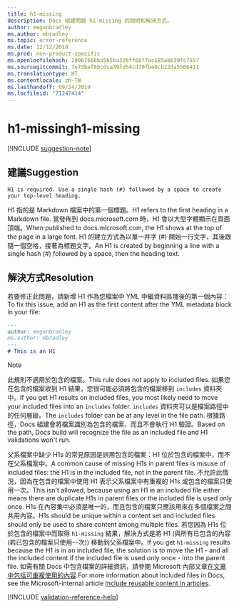 ```yaml
---
title: h1-missing
description: Docs 組建問題 h1-missing 的說明和解決方式。
author: meganbradley
ms.author: mbradley
ms.topic: error-reference
ms.date: 12/12/2018
ms.prod: non-product-specific
ms.openlocfilehash: 2d0b766bba5b5ba32bff68f7ac185ab639fc7557
ms.sourcegitcommit: 7e73bef8bcdca39fd54cd79fbe8cb22da5566411
ms.translationtype: HT
ms.contentlocale: zh-TW
ms.lasthandoff: 09/24/2019
ms.locfileid: "71247414"
---
```

# <a name="h1-missing"></a><span data-ttu-id="4e642-103">h1-missing</span><span class="sxs-lookup"><span data-stu-id="4e642-103">h1-missing</span></span>

[!INCLUDE [suggestion-note](includes/suggestion-note.md)]

## <a name="suggestion"></a><span data-ttu-id="4e642-104">建議</span><span class="sxs-lookup"><span data-stu-id="4e642-104">Suggestion</span></span>

`H1 is required. Use a single hash (#) followed by a space to create your top-level heading.`

<span data-ttu-id="4e642-105">H1 指的是 Markdown 檔案中的第一個標題。</span><span class="sxs-lookup"><span data-stu-id="4e642-105">H1 refers to the first heading in a Markdown file.</span></span> <span data-ttu-id="4e642-106">當發佈到 docs.microsoft.com 時，H1 會以大型字體顯示在頁面頂端。</span><span class="sxs-lookup"><span data-stu-id="4e642-106">When published to docs.microsoft.com, the H1 shows at the top of the page in a large font.</span></span> <span data-ttu-id="4e642-107">H1 的建立方式為以單一井字 (#) 開始一行文字，其後跟隨一個空格，接著為標題文字。</span><span class="sxs-lookup"><span data-stu-id="4e642-107">An H1 is created by beginning a line with a single hash (#) followed by a space, then the heading text.</span></span>

## <a name="resolution"></a><span data-ttu-id="4e642-108">解決方式</span><span class="sxs-lookup"><span data-stu-id="4e642-108">Resolution</span></span>

<span data-ttu-id="4e642-109">若要修正此問題，請新增 H1 作為您檔案中 YML 中繼資料區塊後的第一個內容：</span><span class="sxs-lookup"><span data-stu-id="4e642-109">To fix this issue, add an H1 as the first content after the YML metadata block in your file:</span></span>

```markdown
---
author: meganbradley
ms.author: mbradley
---
# This is an H1
```

> [!NOTE]
> <span data-ttu-id="4e642-110">此規則不適用於包含的檔案。</span><span class="sxs-lookup"><span data-stu-id="4e642-110">This rule does not apply to included files.</span></span> <span data-ttu-id="4e642-111">如果您在包含的檔案收到 H1 結果，您很可能必須將包含的檔案移到 `includes` 資料夾中。</span><span class="sxs-lookup"><span data-stu-id="4e642-111">If you get H1 results on included files, you most likely need to move your included files into an `includes` folder.</span></span> <span data-ttu-id="4e642-112">`includes` 資料夾可以是檔案路徑中的任何層級。</span><span class="sxs-lookup"><span data-stu-id="4e642-112">The `includes` folder can be at any level in the file path.</span></span> <span data-ttu-id="4e642-113">根據路徑，Docs 組建會將檔案識別為包含的檔案，而且不會執行 H1 驗證。</span><span class="sxs-lookup"><span data-stu-id="4e642-113">Based on the path, Docs build will recognize the file as an included file and H1 validations won't run.</span></span>
>
> <span data-ttu-id="4e642-114">父系檔案中缺少 H1s 的常見原因是誤用包含的檔案：H1 位於包含的檔案中，而不在父系檔案中。</span><span class="sxs-lookup"><span data-stu-id="4e642-114">A common cause of missing H1s in parent files is misuse of included files: the H1 is in the included file, not in the parent file.</span></span> <span data-ttu-id="4e642-115">不允許此情況，因為在包含的檔案中使用 H1 表示父系檔案中有重複的 H1s 或包含的檔案只使用一次。</span><span class="sxs-lookup"><span data-stu-id="4e642-115">This isn't allowed, because using an H1 in an included file either means there are duplicate H1s in parent files or the included file is used only once.</span></span> <span data-ttu-id="4e642-116">H1s 在內容集中必須是唯一的，而且包含的檔案只應該用來在多個檔案之間共用內容。</span><span class="sxs-lookup"><span data-stu-id="4e642-116">H1s should be unique within a content set and included files should only be used to share content among multiple files.</span></span> <span data-ttu-id="4e642-117">若您因為 H1s 位於包含的檔案中而取得 `h1-missing` 結果，解決方式是將 H1 (與所有已包含的內容 (若已包含的檔案只使用一次)) 移動到父系檔案中。</span><span class="sxs-lookup"><span data-stu-id="4e642-117">If you get `h1-missing` results because the H1 is in an included file, the solution is to move the H1 - and all the included content if the included file is used only once - into the parent file.</span></span> <span data-ttu-id="4e642-118">如需有關 Docs 中包含檔案的詳細資訊，請參閱 Microsoft 內部文章[在文章中包括可重複使用的內容](https://review.docs.microsoft.com/en-us/help/contribute/includes-best-practices?branch=master).</span><span class="sxs-lookup"><span data-stu-id="4e642-118">For more information about included files in Docs, see the Microsoft-internal article [Include reusable content in articles](https://review.docs.microsoft.com/en-us/help/contribute/includes-best-practices?branch=master).</span></span>

<!--make sure to add this file to your includes folder and verify the path-->
[!INCLUDE [validation-reference-help](includes/validation-reference-help.md)]
